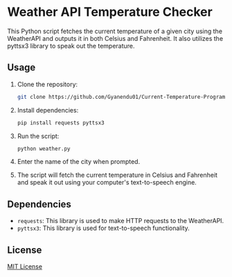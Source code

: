 # Weather API Temperature Checker

This Python script fetches the current temperature of a given city using the WeatherAPI and outputs it in both Celsius and Fahrenheit. It also utilizes the pyttsx3 library to speak out the temperature.

## Usage

1. Clone the repository:

    ```bash
    git clone https://github.com/Gyanendu01/Current-Temperature-Program.git
    ```

2. Install dependencies:

    ```bash
    pip install requests pyttsx3
    ```

3. Run the script:

    ```bash
    python weather.py
    ```

4. Enter the name of the city when prompted.

5. The script will fetch the current temperature in Celsius and Fahrenheit and speak it out using your computer's text-to-speech engine.

## Dependencies

- `requests`: This library is used to make HTTP requests to the WeatherAPI.
- `pyttsx3`: This library is used for text-to-speech functionality.

## License

[MIT License](LICENSE)
